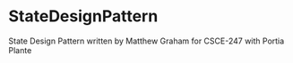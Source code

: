 # StateDesignPattern
State Design Pattern written by Matthew Graham for CSCE-247 with Portia Plante
